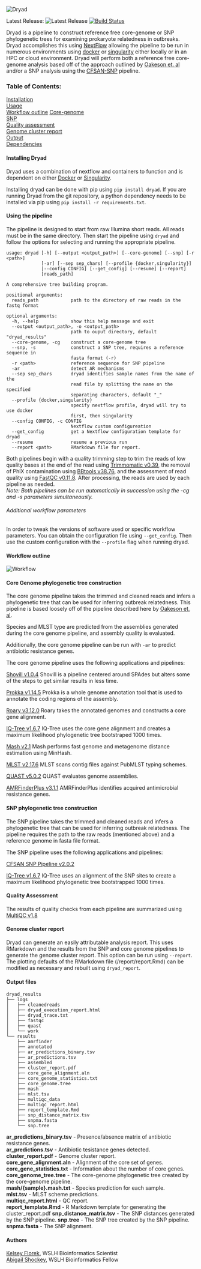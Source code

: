![Dryad](dryad_app/assets/dryad_logo_500.png)

Latest Release: ![Latest Release](https://img.shields.io/github/v/release/k-florek/dryad)
[![Build Status](https://travis-ci.org/k-florek/dryad.svg?branch=master)](https://travis-ci.org/k-florek/dryad)

Dryad is a pipeline to construct reference free core-genome or SNP phylogenetic trees for examining prokaryote relatedness in outbreaks. Dryad accomplishes this using [NextFlow](https://www.nextflow.io/) allowing the pipeline to be run in numerous environments using [docker](https://www.docker.com/) or [singularity](https://sylabs.io/) either locally or in an HPC or cloud environment. Dryad will perform both a reference free core-genome analysis based off of the approach outlined by [Oakeson et. al](https://www.ncbi.nlm.nih.gov/pubmed/30158193) and/or a SNP analysis using the [CFSAN-SNP](https://snp-pipeline.readthedocs.io/en/latest/readme.html) pipeline.

### Table of Contents:
[Installation](#installing-dryad)  
[Usage](#using-the-pipeline)  
[Workflow outline](#workflow-outline)
[Core-genome](#core-Genome-phylogenetic-tree-construction)  
[SNP](#snp-phylogenetic-tree-construction)  
[Quality assessment](#quality-assessment)  
[Genome cluster report](#genome-cluster-report)  
[Output](#output-files)  
[Dependencies](#dependencies)  

#### Installing Dryad
Dryad uses a combination of nextflow and containers to function and is dependent on either [Docker](https://docs.docker.com/get-docker/) or [Singularity](https://sylabs.io/guides/3.5/user-guide/quick_start.html#quick-installation-steps).

Installing dryad can be done with pip using `pip install dryad`. If you are running Dryad from the git repository, a python dependency needs to be installed via pip using `pip install -r requirements.txt`.

#### Using the pipeline
The pipeline is designed to start from raw Illumina short reads. All reads must be in the same directory. Then start the pipeline using `dryad` and follow the options for selecting and running the appropriate pipeline.
```
usage: dryad [-h] [--output <output_path>] [--core-genome] [--snp] [-r <path>]
             [-ar] [--sep sep_chars] [--profile {docker,singularity}]
             [--config CONFIG] [--get_config] [--resume] [--report]
             [reads_path]

A comprehensive tree building program.

positional arguments:
  reads_path            path to the directory of raw reads in the fastq format

optional arguments:
  -h, --help            show this help message and exit
  --output <output_path>, -o <output_path>
                        path to ouput directory, default "dryad_results"
  --core-genome, -cg    construct a core-genome tree
  --snp, -s             construct a SNP tree, requires a reference sequence in
                        fasta format (-r)
  -r <path>             reference sequence for SNP pipeline
  -ar                   detect AR mechanisms
  --sep sep_chars       dryad identifies sample names from the name of the
                        read file by splitting the name on the specified
                        separating characters, default "_"
  --profile {docker,singularity}
                        specify nextflow profile, dryad will try to use docker
                        first, then singularity
  --config CONFIG, -c CONFIG
                        Nextflow custom configureation
  --get_config          get a Nextflow configuration template for dryad
  --resume              resume a previous run
  --report <path>       RMarkdown file for report.
```

Both pipelines begin with a quality trimming step to trim the reads of low quality bases at the end of the read using [Trimmomatic v0.39](http://www.usadellab.org/cms/?page=trimmomatic), the removal of PhiX contamination using [BBtools v38.76](https://jgi.doe.gov/data-and-tools/bbtools/), and the assessment of read quality using [FastQC v0.11.8](https://www.bioinformatics.babraham.ac.uk/projects/fastqc/). After processing, the reads are used by each pipeline as needed.  
*Note: Both pipelines can be run automatically in succession using the -cg and -s parameters simultaneously.*

###### Additional workflow parameters
In order to tweak the versions of software used or specific workflow parameters. You can obtain the configuration file using `--get_config`. Then use the custom configuration with the `--profile` flag when running dryad.

#### Workflow outline

![Workflow](dryad_workflow_2.0.0.png)

#### Core Genome phylogenetic tree construction
The core genome pipeline takes the trimmed and cleaned reads and infers a phylogenetic tree that can be used for inferring outbreak relatedness. This pipeline is based loosely off of the pipeline described here by [Oakeson et. al](https://www.ncbi.nlm.nih.gov/pubmed/30158193).

Species and MLST type are predicted from the assemblies generated during the core genome pipeline, and assembly quality is evaluated.

Additionally, the core genome pipeline can be run with `-ar` to predict antibiotic resistance genes.

The core genome pipeline uses the following applications and pipelines:

[Shovill v1.0.4](https://github.com/tseemann/shovill)
Shovill is a pipeline centered around SPAdes but alters some of the steps to get similar results in less time.

[Prokka v1.14.5](https://github.com/tseemann/prokka)
Prokka is a whole genome annotation tool that is used to annotate the coding regions of the assembly.

[Roary v3.12.0](https://github.com/sanger-pathogens/Roary)
Roary takes the annotated genomes and constructs a core gene alignment.

[IQ-Tree v1.6.7](http://www.iqtree.org/)
IQ-Tree uses the core gene alignment and creates a maximum likelihood phylogenetic tree bootstraped 1000 times.

[Mash v2.1](https://github.com/marbl/Mash)
Mash performs fast genome and metagenome distance estimation using MinHash.

[MLST v2.17.6](https://github.com/tseemann/mlst)
MLST scans contig files against PubMLST typing schemes.

[QUAST v5.0.2](http://bioinf.spbau.ru/quast)
QUAST evaluates genome assemblies.

[AMRFinderPlus v3.1.1](https://github.com/ncbi/amr)
AMRFinderPlus identifies acquired antimicrobial resistance genes.

#### SNP phylogenetic tree construction
The SNP pipeline takes the trimmed and cleaned reads and infers a phylogenetic tree that can be used for inferring outbreak relatedness. The pipeline requires the path to the raw reads (mentioned above) and a reference genome in fasta file format.

The SNP pipeline uses the following applications and pipelines:

[CFSAN SNP Pipeline v2.0.2](https://github.com/CFSAN-Biostatistics/snp-pipeline)

[IQ-Tree v1.6.7](http://www.iqtree.org/)
IQ-Tree uses an alignment of the SNP sites to create a maximum likelihood phylogenetic tree bootstrapped 1000 times.

#### Quality Assessment
The results of quality checks from each pipeline are summarized using [MultiQC v1.8](https://multiqc.info/)

#### Genome cluster report
Dryad can generate an easily attributable analysis report. This uses RMarkdown and the results from the SNP and core genome pipelines to generate the genome cluster report. This option can be run using `--report`. The plotting defaults of the RMarkdown file (/report/report.Rmd) can be modified as necessary and rebuilt using `dryad_report`.

#### Output files

```
dryad_results
├── logs
│   ├── cleanedreads
│   ├── dryad_execution_report.html
│   ├── dryad_trace.txt
│   ├── fastqc
│   ├── quast
│   └── work
└── results
    ├── amrfinder
    ├── annotated
    ├── ar_predictions_binary.tsv
    ├── ar_predictions.tsv
    ├── assembled
    ├── cluster_report.pdf
    ├── core_gene_alignment.aln
    ├── core_genome_statistics.txt
    ├── core_genome.tree
    ├── mash
    ├── mlst.tsv
    ├── multiqc_data
    ├── multiqc_report.html
    ├── report_template.Rmd
    ├── snp_distance_matrix.tsv
    ├── snpma.fasta
    └── snp.tree
```
**ar_predictions_binary.tsv** - Presence/absence matrix of antibiotic resistance genes.  
**ar_predictions.tsv** - Antibiotic tesistance genes detected.  
**cluster_report.pdf** - Genome cluster report.  
**core_gene_alignment.aln** - Alignment of the core set of genes.
**core_gene_statistics.txt** - Information about the number of core genes.
**core_genome_tree.tree** - The core-genome phylogenetic tree created by the core-genome pipeline.  
**mash/{sample}.mash.txt** - Species prediction for each sample.  
**mlst.tsv** - MLST scheme predictions.  
**multiqc_report.html** - QC report.  
**report_template.Rmd** - R Markdown template for generating the cluster_report.pdf
**snp_distance_matrix.tsv** - The SNP distances generated by the SNP pipeline.
**snp.tree** - The SNP tree created by the SNP pipeline.  
**snpma.fasta** - The SNP alignment.  

#### Authors
[Kelsey Florek](https://github.com/k-florek), WSLH Bioinformatics Scientist  
[Abigail Shockey](https://github.com/AbigailShockey), WSLH Bioinformatics Fellow
